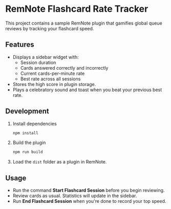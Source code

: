 # RemNote Flashcard Rate Tracker

This project contains a sample RemNote plugin that gamifies global queue reviews
by tracking your flashcard speed.

## Features
- Displays a sidebar widget with:
  - Session duration
  - Cards answered correctly and incorrectly
  - Current cards-per-minute rate
  - Best rate across all sessions
- Stores the high score in plugin storage.
- Plays a celebratory sound and toast when you beat your previous best rate.

## Development
1. Install dependencies
   ```bash
   npm install
   ```
2. Build the plugin
   ```bash
   npm run build
   ```
3. Load the `dist` folder as a plugin in RemNote.

## Usage
- Run the command **Start Flashcard Session** before you begin reviewing.
- Review cards as usual. Statistics will update in the sidebar.
- Run **End Flashcard Session** when you're done to record your top speed.

